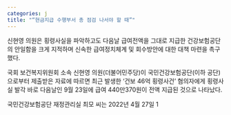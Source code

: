 ```yaml
---
categories: j
title: "“현금지급 수행부서 총 점검 나서야 할 때”"
---
```

신현영 의원은&nbsp;횡령사실을 파악하고도 다음날 급여전액을 그대로 지급한 건강보험공단의 안일함을 크게 지적하며 신속한 급여정치체계 및 회수방안에 대한 대책 마련을 촉구했다.&nbsp;



국회 보건복지위원회 소속 신현영 의원(더불어민주당)이 국민건강보험공단(이하 공단)으로부터 제출받은 자료에 따르면 최근 발생한 &lsquo;건보 46억 횡령사건&rsquo; 혐의자에게 횡령사실 발각 바로 다음날인 9월 23일에 급여 440만370원이 전액 지급된 것으로 나타났다.

국민건강보험공단 재정관리실 최모 씨는 2022년 4월 27일 1